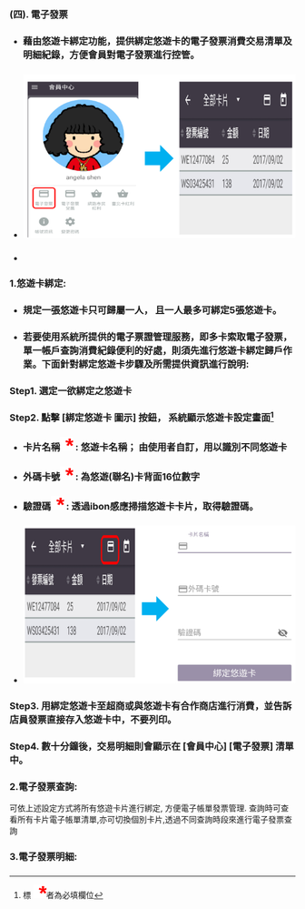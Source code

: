 ### \(四\). 電子發票

* ### 藉由悠遊卡綁定功能，提供綁定悠遊卡的電子發票消費交易清單及明細紀錄，方便會員對電子發票進行控管。
* ### ![](/assets/YoYo_5.png)
* ### 

### 1.**悠遊卡綁定:**

* ### 規定一張悠遊卡只可歸屬一人， 且一人最多可綁定5張悠遊卡。
* ### 若要使用系統所提供的電子票證管理服務，即多卡索取電子發票，單一帳戶查詢消費紀錄便利的好處，則須先進行悠遊卡綁定歸戶作業。下面針對綁定悠遊卡步驟及所需提供資訊進行說明:

### Step1. 選定一欲綁定之悠遊卡

### Step2. 點擊 \[綁定悠遊卡 圖示\] 按鈕， 系統顯示悠遊卡設定畫面[^1]

* ### 卡片名稱![](/assets/star.png) : 悠遊卡名稱； 由使用者自訂，用以識別不同悠遊卡
* ### 外碼卡號![](/assets/star.png) : 為悠遊\(聯名\)卡背面16位數字
* ### 驗證碼![](/assets/star.png)    : 透過ibon感應掃描悠遊卡卡片，取得驗證碼。
* ### ![](/assets/YoYo_7.png)

### Step3. 用綁定悠遊卡至超商或與悠遊卡有合作商店進行消費，並告訴店員發票直接存入悠遊卡中，不要列印。

### Step4. 數十分鐘後，交易明細則會顯示在 \[會員中心\] \[電子發票\] 清單中。

### 2.電子發票查詢:

可依上述設定方式將所有悠遊卡片進行綁定, 方便電子帳單發票管理. 查詢時可查看所有卡片電子帳單清單,亦可切換個別卡片,透過不同查詢時段來進行電子發票查詢





### 3.電子發票明細:

### 

[^1]: 標 ![](/assets/star.png)者為必填欄位

